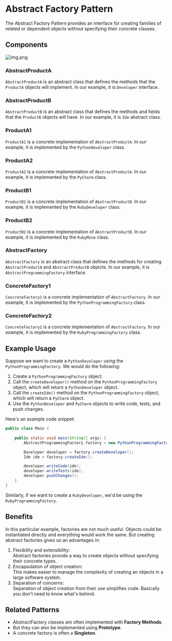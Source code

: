 # Abstract Factory Pattern

The Abstract Factory Pattern provides an interface for creating families of related or dependent objects without specifying their concrete classes.

## Components

![img.png](https://www.cs.unc.edu/~stotts/GOF/hires/Pictures/abfac108.gif)

### AbstractProductA
`AbstractProductA` is an abstract class that defines the methods that the `ProductA` objects will implement. In our example, it is `Developer` interface.

### AbstractProductB
`AbstractProductB` is an abstract class that defines the methods and fields that the `ProductB` objects will have. In our example, it is `Ide` abstract class.

### ProductA1
`ProductA1` is a concrete implementation of `AbstractProductA`. In our example, it is implemented by the `PythonDeveloper` class.

### ProductA2
`ProductA2` is a concrete implementation of `AbstractProductA`. In our example, it is implemented by the `PyCharm` class.

### ProductB1
`ProductB1` is a concrete implementation of `AbstractProductB`. In our example, it is implemented by the `RubyDeveloper` class.

### ProductB2
`ProductB2` is a concrete implementation of `AbstractProductB`. In our example, it is implemented by the `RubyMine` class.

### AbstractFactory
`AbstractFactory` is an abstract class that defines the methods for creating `AbstractProductA` and `AbstractProductB` objects. In our example, it is `AbstractProgrammingFactory` interface.

### ConcreteFactory1
`ConcreteFactory1` is a concrete implementation of `AbstractFactory`. In our example, it is implemented by the `PythonProgrammingFactory` class.

### ConcreteFactory2
`ConcreteFactory2` is a concrete implementation of `AbstractFactory`. In our example, it is implemented by the `RubyProgrammingFactory` class.

## Example Usage

Suppose we want to create a `PythonDeveloper` using the `PythonProgrammingFactory`. We would do the following:

1. Create a `PythonProgrammingFactory` object.
2. Call the `createDeveloper()` method on the `PythonProgrammingFactory` object, which will return a `PythonDeveloper` object.
3. Call the `createIde()` method on the `PythonProgrammingFactory` object, which will return a `PyCharm` object.
4. Use the `PythonDeveloper` and `PyCharm` objects to write code, tests, and push changes.

Here's an example code snippet:

```java
public class Main {
    
    public static void main(String[] args) {
        AbstractProgrammingFactory factory = new PythonProgrammingFactory();

        Developer developer = factory.createDeveloper();
        Ide ide = factory.createIde();

        developer.writeCode(ide);
        developer.writeTests(ide);
        developer.pushChanges();
    }
}
```

Similarly, if we want to create a `RubyDeveloper`, we'd be using the `RubyProgrammingFactory`.

## Benefits
In this particular example, factories are not much useful.
Objects could be instantiated directly and everything would work the same.
But creating abstract factories gives us an advantages in:
1. Flexibility and extensibility:<br>
Abstract factories provide a way to create objects without specifying their concrete types.
2. Encapsulation of object creation:<br>
This makes easier to manage the complexity of creating an objects in a large software system.
3. Separation of concerns:<br>
Separation of object creation from their use simplifies code. Basically you don't need to know what's behind.

## Related Patterns
- AbstractFactory classes are often implemented with **Factory Methods**.
- But they can also be implemented using **Prototype**.
- A concrete factory is often a **Singleton**.